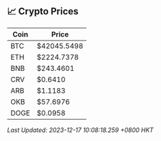 ## 📈 Crypto Prices

| Coin | Price |
| ---- | ----- |
| BTC | $42045.5498 |
| ETH | $2224.7378 |
| BNB | $243.4601 |
| CRV | $0.6410 |
| ARB | $1.1183 |
| OKB | $57.6976 |
| DOGE | $0.0958 |

_Last Updated: 2023-12-17 10:08:18.259 +0800 HKT_